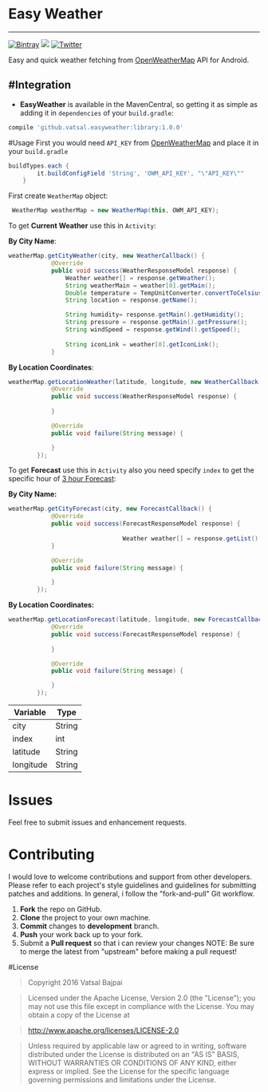 


Easy Weather
==========
----------
[![Bintray](https://img.shields.io/badge/Bintray-v1.0.0-brightgreen.svg)](https://bintray.com/code-crusher/maven/EasyWeather)
<a href="http://www.methodscount.com/?lib=com.github.dextorer%3Asofa%3A1.0.0"><img src="https://img.shields.io/badge/Methods and size-core: 817 | 105 KB-e91e63.svg"/></a>
<a href="http://twitter.com/vatsal__bajpai"><img src="https://img.shields.io/badge/Twitter-@vatsal__bajpai-blue.svg?style=flat" alt="Twitter" data-canonical-src="https://img.shields.io/badge/Twitter-@vatsal__bajpai-blue.svg?style=flat" style="max-width:100%;"></a><br>

Easy and quick weather fetching from [OpenWeatherMap](openweathermap.org) API for Android.

#Integration
-------------

 - **EasyWeather** is available in the MavenCentral, so getting it as simple as adding it in `dependencies` of your `build.gradle`:

```gradle
compile 'github.vatsal.easyweather:library:1.0.0'
```

#Usage
First you would need `API_KEY` from [OpenWeatherMap](openweathermap.org) and place it in your `build.gradle`
```gradle
buildTypes.each {
        it.buildConfigField 'String', 'OWM_API_KEY', "\"API_KEY\""
    }
```
First create `WeatherMap` object:
```Java
 WeatherMap weatherMap = new WeatherMap(this, OWM_API_KEY);
```
To get **Current Weather** use this in `Activity`:

**By City Name**:
```Java
weatherMap.getCityWeather(city, new WeatherCallback() {
            @Override
            public void success(WeatherResponseModel response) {
                Weather weather[] = response.getWeather();
                String weatherMain = weather[0].getMain();
                Double temperature = TempUnitConverter.convertToCelsius(response.getMain().getTemp());
                String location = response.getName();

                String humidity= response.getMain().getHumidity();
                String pressure = response.getMain().getPressure();
                String windSpeed = response.getWind().getSpeed();
                
                String iconLink = weather[0].getIconLink();
            }
```
**By Location Coordinates**:
```Java
weatherMap.getLocationWeather(latitude, longitude, new WeatherCallback() {
            @Override
            public void success(WeatherResponseModel response) {
                
            }

            @Override
            public void failure(String message) {

            }
        });
```
To get **Forecast** use this in `Activity` also you need specify `index` to get the specific hour of [3 hour Forecast](http://openweathermap.org/forecast5):

**By City Name:**

```Java
weatherMap.getCityForecast(city, new ForecastCallback() {
            @Override
            public void success(ForecastResponseModel response) {
                              
                                Weather weather[] = response.getList()[index].getWeather();
            }

            @Override
            public void failure(String message) {

            }
        });
```


**By Location Coordinates:**

```Java
weatherMap.getLocationForecast(latitude, longitude, new ForecastCallback() {
            @Override
            public void success(ForecastResponseModel response) {
                
            }

            @Override
            public void failure(String message) {

            }
        });
```

Variable     | Type
-------- | ---
city | String
index | int
latitude    | String
longitude     | String

Issues
=====
Feel free to submit issues and enhancement requests.

Contributing
==========
I would love to welcome contributions and support from other developers. Please refer to each project's style guidelines and guidelines for submitting patches and additions. In general, i follow the "fork-and-pull" Git workflow.

1. **Fork** the repo on GitHub.
2. **Clone** the project to your own machine.
3. **Commit** changes to **development** branch.
4. **Push** your work back up to your fork.
5. Submit a **Pull request** so that i can review your changes
NOTE: Be sure to merge the latest from "upstream" before making a pull request!

#License

> Copyright 2016 Vatsal Bajpai

>Licensed under the Apache License, Version 2.0 (the "License");
you may not use this file except in compliance with the License.
You may obtain a copy of the License at

>   http://www.apache.org/licenses/LICENSE-2.0

>Unless required by applicable law or agreed to in writing, software
distributed under the License is distributed on an "AS IS" BASIS,
>WITHOUT WARRANTIES OR CONDITIONS OF ANY KIND, either express or implied.
>See the License for the specific language governing permissions and
>limitations under the License.
